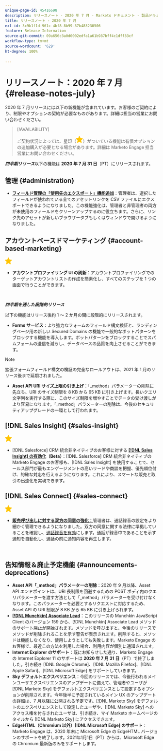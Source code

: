 ```yaml
---
unique-page-id: 45416698
description: リリースノート - 2020 年 7 月 - Marketo ドキュメント - 製品ドキュメント
title: リリースノート - 2020 年 7 月
exl-id: 3c9b1f1d-961c-4bf8-8b99-37b483230506
feature: Release Information
source-git-commit: 09a656c3a0d0002edfa1a61b987bff4c1dff33cf
workflow-type: tm+mt
source-wordcount: '629'
ht-degree: 100%

---
```


# リリースノート：2020 年 7 月 {#release-notes-july}

2020 年 7 月リリースには以下の新機能が含まれています。お客様のご契約により、制限やオプションの契約が必要なものがあります。詳細は担当の営業にお問い合わせください。

>[!AVAILABILITY]
>
>ご契約状況によっては、星印（![（星）](assets/yellow-star.png)）がついている機能は有償オプションの追加購入が必要となる場合があります。詳細は Marketo Engage 担当営業にお問い合わせください。

**_四半期リリース_**&#x200B;以下の機能は **2020 年 7 月 31 日**（PT）にリリースされます。

## 管理 {#administration}

* **[フィールド管理の「使用先のエクスポート」機能追加](/help/marketo/product-docs/administration/field-management/export-used-by-data-for-a-field.md)**：管理者は、選択したフィールドが使われている全てのアセットリンクを CSV ファイルにエクスポートできるようになりました。この機能強化は、管理者と非管理者の両方が未使用のフィールドをクリーンアップするのに役立ちます。さらに、リンク先のアセットが新しいブラウザータブもしくはウィンドウで開けるようになりました。

## アカウントベースドマーケティング {#account-based-marketing}

![（星）](assets/yellow-star.png)

* **アカウントプロファイリング UI の刷新**：アカウントプロファイリングでのターゲットアカウントリストの作成を簡素化し、すべてのステップを 1 つの画面で行うことができます。

<br>

**_四半期を通した段階的リリース_**

以下の機能はリリース後約 1 ～ 2 か月の間に段階的にリリースされます。

* **Forms サービス**：より強力なフォームのフィールド構文検証と、ランディングページ用の新しい Secured Domains の機能で一般的なボットパターンをブロックする機能を導入します。ボットパターンをブロックすることでスパムフォームの送信を減らし、データベースの品質を向上させることができます。

>[!NOTE]
>
>拡張フォームフィールド構文の検証の完全なロールアウトは、2021 年 1 月のリリース後まで延期されました。

* **Asset API URI サイズ上限の引き上げ**：「_method」パラメーターの削除に先立ち、URI のサイズ制限を 8 KB から 65 KB に引き上げます。長いクエリ文字列を実行する際に、このサイズ制限を増やすことでデータの受け渡しがより容易になります。「_method」パラメーターの削除は、今後のセキュリティアップグレードの一環として行われます。

## [!DNL Sales Insight] {#sales-insight}

![（星印）](assets/yellow-star.png)

*  [!DNL Salesforce]  CRM 統合非ネイティブのお客様に対する **[[!DNL Sales Insight] の有効化](/help/marketo/product-docs/marketo-sales-insight/sales-insight-for-non-native-salesforce-integrations.md)（Beta）**：[!DNL Salesforce] CRM 統合非ネイティブの Marketo Engage のお客様も、[!DNL Sales Insight] を使用することで、セールス部門が最もエンゲージメントの高いリードや商談を把握、優先順位付け、的確な対応を行えるようになります。これにより、スマートな販売と取引の迅速化を実現できます。

## [!DNL Sales Connect] {#sales-connect}

![（星）](assets/yellow-star.png)

* **[販売呼び出しに対する双方の同意の強化：](/help/marketo/product-docs/marketo-sales-connect/phone/two-party-consent-settings.md)**&#x200B;管理者は、通話録音の設定をより細かく管理できるようになりました。双方の同意に関する法律に準拠していることを確認し、[通話録音を有効](/help/marketo/product-docs/marketo-sales-connect/phone/enable-call-recording.md)にします。通話が録音中であることを示す通知を自動化し、通話の前に通知内容を再生します。

<br>

## 告知情報＆廃止予定機能 {#announcements-deprecations}

* **Asset API「_method」パラメーターの削除**：2020 年 9 月以降、Asset API エンドポイントは、URI 長制限を回避するための POST ボディ内のクエリパラメーターを渡す方法として「_method」パラメーターを受け付けなくなります。このパラメーターを必要とするリクエストに対応するため、Asset API の URI 制限が 8 KB から 65 KB に引き上げられます。
* **[[!DNL Munchkin] Associate Lead](https://developers.marketo.com/blog/deprecation-of-munchkin-associate-lead-method/)**：このリリースの Munchkin JavaScript Client のバージョン 159 から、[!DNL Munchkin] Associate Lead メソッドのサポート廃止が開始されます。メソッドを呼び出すと、今後のリリースでメソッドが削除されることを示す警告が表示されます。削除すると、メソッドは機能しなくなり、使用しようとしても失敗します。Marketo Engage のお客様で、最近この方法を利用した場合、利用内容が個別に通知されます。
* **Internet Explorer のサポート**：既にお知らせした通り、Marketo Engage の Internet Explorer 11 のサポートは **2020 年 7 月 31 日**（PT）で終了しました。引き続き [!DNL Google Chrome]、[!DNL Mozilla Firefox]、[!DNL  Apple Safari]、[!DNL Microsoft Edge] をサポートしていきます。
* **Sky デフォルトエクスペリエンス**：今回のリリースでは、今後行われるメインユーザエクスペリエンスのアップデートに備えて、管理者やユーザが [!DNL Marketo Sky] をデフォルトエクスペリエンスとして設定するオプションが削除されます。今年後半に予定されているメイン UX のアップデートの詳細は、7 月以降に公開される予定です。[!DNL Marketo Sky] をデフォルトのエクスペリエンスとして設定したユーザや、[!DNL Marketo Sky] へのアクセス権を付与されたユーザは、引き続き、マイ Marketo ホームページのタイルから [!DNL Marketo Sky] にアクセスできます。
* **EdgeHTML（Chromium 以外）[!DNL Microsoft Edge] のサポート**：Marketo Engage は、2020 年末に Microsoft Edge の EdgeHTML バージョンのサポートを終了します。2021年1月1日（PT）からは、Microsoft Edge の Chromium 最新版のみをサポートします。
